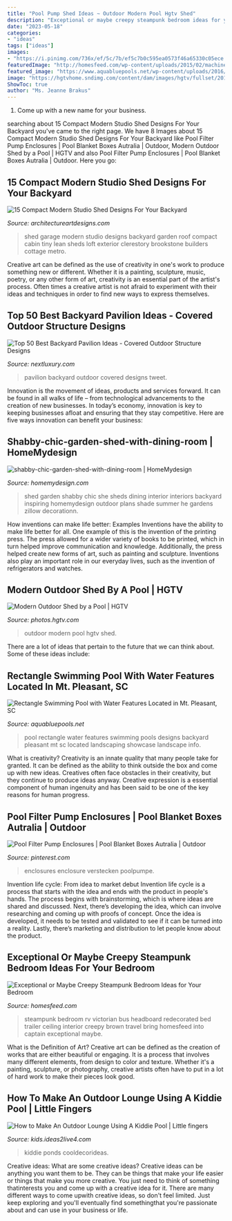 ```yaml
---
title: "Pool Pump Shed Ideas ~ Outdoor Modern Pool Hgtv Shed"
description: "Exceptional or maybe creepy steampunk bedroom ideas for your bedroom"
date: "2023-05-18"
categories:
- "ideas"
tags: ["ideas"]
images:
- "https://i.pinimg.com/736x/ef/5c/7b/ef5c7b0c595ea0573f46a65330c05ece.jpg"
featuredImage: "http://homesfeed.com/wp-content/uploads/2015/02/machinery-detailing-bedhead-light-green-painted-wall-brown-floral-bedhspread-patterned-ceiling-wall-mounted-lamp-stripes-red-and-glod-cushions-steampunk-design-unique-bedroom.jpg"
featured_image: "https://www.aquabluepools.net/wp-content/uploads/2016/12/IMG_0874.jpg"
image: "https://hgtvhome.sndimg.com/content/dam/images/hgtv/fullset/2015/11/19/1/CI_APSP-3-Modern-Outdoor-Structures.jpg.rend.hgtvcom.616.462.suffix/1447985445742.jpeg"
ShowToc: true
author: "Ms. Jeanne Brakus"
---
```



1. Come up with a new name for your business.

	

		
searching about 15 Compact Modern Studio Shed Designs For Your Backyard you've came to the right page. We have 8 Images about 15 Compact Modern Studio Shed Designs For Your Backyard like Pool Filter Pump Enclosures | Pool Blanket Boxes Autralia | Outdoor, Modern Outdoor Shed by a Pool | HGTV and also Pool Filter Pump Enclosures | Pool Blanket Boxes Autralia | Outdoor. Here you go:
		
    
## 15 Compact Modern Studio Shed Designs For Your Backyard

<img loading=lazy src="https://www.architectureartdesigns.com/wp-content/uploads/2014/08/15-Compact-Modern-Studio-Shed-Designs-For-Your-Backyard-6-630x420.jpg" onerror="this.onerror=null;this.src='https://tse4.mm.bing.net/th?id=OIP.gkFOu3c1_ahKxPuqIXaUIgHaE8&amp;pid=15.1';" alt="15 Compact Modern Studio Shed Designs For Your Backyard">

_Source: architectureartdesigns.com_

>shed garage modern studio designs backyard garden roof compact cabin tiny lean sheds loft exterior clerestory brookstone builders cottage metro. 

	

Creative art can be defined as the use of creativity in one's work to produce something new or different. Whether it is a painting, sculpture, music, poetry, or any other form of art, creativity is an essential part of the artist's process. Often times a creative artist is not afraid to experiment with their ideas and techniques in order to find new ways to express themselves.

    
## Top 50 Best Backyard Pavilion Ideas - Covered Outdoor Structure Designs

<img loading=lazy src="http://nextluxury.com/wp-content/uploads/unique-backyard-pavilion-ideas.jpg" onerror="this.onerror=null;this.src='https://tse1.mm.bing.net/th?id=OIP.5SkdGG61Uia92OrPlKkO0QHaFH&amp;pid=15.1';" alt="Top 50 Best Backyard Pavilion Ideas - Covered Outdoor Structure Designs">

_Source: nextluxury.com_

>pavilion backyard outdoor covered designs tweet. 

	

Innovation is the movement of ideas, products and services forward. It can be found in all walks of life – from technological advancements to the creation of new businesses. In today’s economy, innovation is key to keeping businesses afloat and ensuring that they stay competitive. Here are five ways innovation can benefit your business: 

    
## Shabby-chic-garden-shed-with-dining-room | HomeMydesign

<img loading=lazy src="https://homemydesign.com/wp-content/uploads/2018/08/shabby-chic-garden-shed-with-dining-room.jpg" onerror="this.onerror=null;this.src='https://tse1.mm.bing.net/th?id=OIP.BQL_KicAsAZoAb7dt9XUAwHaHa&amp;pid=15.1';" alt="shabby-chic-garden-shed-with-dining-room | HomeMydesign">

_Source: homemydesign.com_

>shed garden shabby chic she sheds dining interior interiors backyard inspiring homemydesign outdoor plans shade summer he gardens zillow decorationn. 

	

How inventions can make life better: Examples
Inventions have the ability to make life better for all. One example of this is the invention of the printing press. The press allowed for a wider variety of books to be printed, which in turn helped improve communication and knowledge. Additionally, the press helped create new forms of art, such as painting and sculpture. Inventions also play an important role in our everyday lives, such as the invention of refrigerators and watches.

    
## Modern Outdoor Shed By A Pool | HGTV

<img loading=lazy src="https://hgtvhome.sndimg.com/content/dam/images/hgtv/fullset/2015/11/19/1/CI_APSP-3-Modern-Outdoor-Structures.jpg.rend.hgtvcom.616.462.suffix/1447985445742.jpeg" onerror="this.onerror=null;this.src='https://tse3.mm.bing.net/th?id=OIP.haStYkTP_CtmF-j-v8k5fwEgDY&amp;pid=15.1';" alt="Modern Outdoor Shed by a Pool | HGTV">

_Source: photos.hgtv.com_

>outdoor modern pool hgtv shed. 

	

There are a lot of ideas that pertain to the future that we can think about. Some of these ideas include: 

    
## Rectangle Swimming Pool With Water Features Located In Mt. Pleasant, SC

<img loading=lazy src="https://www.aquabluepools.net/wp-content/uploads/2016/12/IMG_0874.jpg" onerror="this.onerror=null;this.src='https://tse3.mm.bing.net/th?id=OIP.5llgV-8J3hFgEAvQ5V_R2AHaE7&amp;pid=15.1';" alt="Rectangle Swimming Pool with Water Features Located in Mt. Pleasant, SC">

_Source: aquabluepools.net_

>pool rectangle water features swimming pools designs backyard pleasant mt sc located landscaping showcase landscape info. 

	

What is creativity?
Creativity is an innate quality that many people take for granted. It can be defined as the ability to think outside the box and come up with new ideas. Creatives often face obstacles in their creativity, but they continue to produce ideas anyway. Creative expression is a essential component of human ingenuity and has been said to be one of the key reasons for human progress.

    
## Pool Filter Pump Enclosures | Pool Blanket Boxes Autralia | Outdoor

<img loading=lazy src="https://i.pinimg.com/736x/ef/5c/7b/ef5c7b0c595ea0573f46a65330c05ece.jpg" onerror="this.onerror=null;this.src='https://tse1.mm.bing.net/th?id=OIP.Z0FhDyZHXalIHaEkvCqcuQHaJ4&amp;pid=15.1';" alt="Pool Filter Pump Enclosures | Pool Blanket Boxes Autralia | Outdoor">

_Source: pinterest.com_

>enclosures enclosure verstecken poolpumpe. 

	

Invention life cycle: From idea to market debut
Invention life cycle is a process that starts with the idea and ends with the product in people's hands. The process begins with brainstorming, which is where ideas are shared and discussed. Next, there’s developing the idea, which can involve researching and coming up with proofs of concept. Once the idea is developed, it needs to be tested and validated to see if it can be turned into a reality. Lastly, there’s marketing and distribution to let people know about the product.

    
## Exceptional Or Maybe Creepy Steampunk Bedroom Ideas For Your Bedroom

<img loading=lazy src="http://homesfeed.com/wp-content/uploads/2015/02/machinery-detailing-bedhead-light-green-painted-wall-brown-floral-bedhspread-patterned-ceiling-wall-mounted-lamp-stripes-red-and-glod-cushions-steampunk-design-unique-bedroom.jpg" onerror="this.onerror=null;this.src='https://tse2.mm.bing.net/th?id=OIP.dJ-Jbz5eMCklsjlFs1UqrQHaE8&amp;pid=15.1';" alt="Exceptional or Maybe Creepy Steampunk Bedroom Ideas for Your Bedroom">

_Source: homesfeed.com_

>steampunk bedroom rv victorian bus headboard redecorated bed trailer ceiling interior creepy brown travel bring homesfeed into captain exceptional maybe. 

	

What is the Definition of Art?
Creative art can be defined as the creation of works that are either beautiful or engaging. It is a process that involves many different elements, from design to color and texture. Whether it's a painting, sculpture, or photography, creative artists often have to put in a lot of hard work to make their pieces look good.

    
## How To Make An Outdoor Lounge Using A Kiddie Pool | Little Fingers

<img loading=lazy src="https://kids.ideas2live4.com/wp-content/uploads/sites/3/2017/10/Pond.jpg" onerror="this.onerror=null;this.src='https://tse4.mm.bing.net/th?id=OIP.tzmTtwgQIdL0-sZcEvtkGgHaFj&amp;pid=15.1';" alt="How to Make An Outdoor Lounge Using A Kiddie Pool | Little fingers">

_Source: kids.ideas2live4.com_

>kiddie ponds cooldecorideas. 

	

Creative ideas: What are some creative ideas?
Creative ideas can be anything you want them to be. They can be things that make your life easier or things that make you more creative. You just need to think of something thatinterests you and come up with a creative idea for it. There are many different ways to come upwith creative ideas, so don't feel limited. Just keep exploring and you'll eventually find somethingthat you're passionate about and can use in your business or life.

